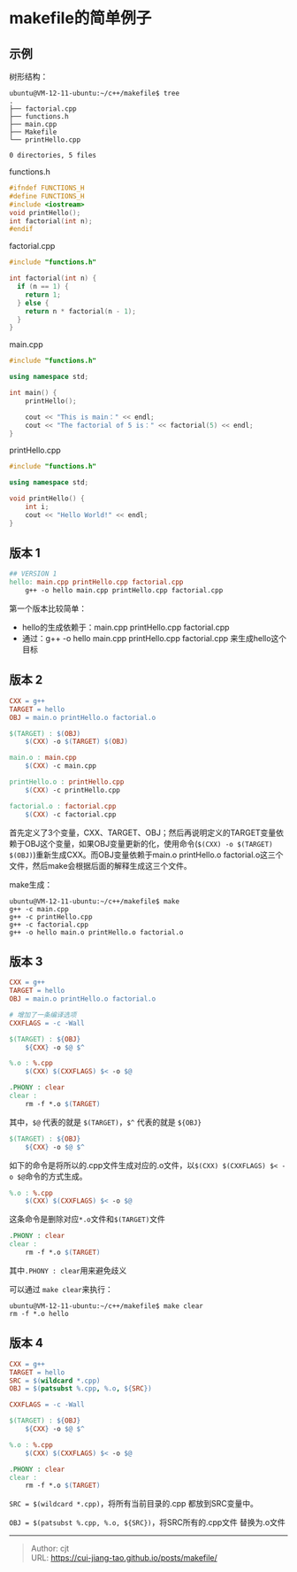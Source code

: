 # makefile的简单例子


## 示例

树形结构：

```shell
ubuntu@VM-12-11-ubuntu:~/c++/makefile$ tree
.
├── factorial.cpp
├── functions.h
├── main.cpp
├── Makefile
└── printHello.cpp

0 directories, 5 files
```

functions.h

```c++
#ifndef FUNCTIONS_H
#define FUNCTIONS_H
#include <iostream>
void printHello();
int factorial(int n);
#endif
```

factorial.cpp

```c++
#include "functions.h"

int factorial(int n) {
  if (n == 1) {
    return 1;
  } else {
    return n * factorial(n - 1);
  }
}
```

main.cpp

```c++
#include "functions.h"

using namespace std;

int main() {
    printHello();

    cout << "This is main：" << endl;
    cout << "The factorial of 5 is：" << factorial(5) << endl;
}
```

printHello.cpp

```c++
#include "functions.h"

using namespace std;

void printHello() {
    int i;
    cout << "Hello World!" << endl;
}
```

## 版本 1

```makefile
## VERSION 1
hello: main.cpp printHello.cpp factorial.cpp
	g++ -o hello main.cpp printHello.cpp factorial.cpp
```

第一个版本比较简单：

* hello的生成依赖于：main.cpp printHello.cpp factorial.cpp
* 通过：g++ -o hello main.cpp printHello.cpp factorial.cpp 来生成hello这个目标

## 版本 2

```makefile
CXX = g++
TARGET = hello
OBJ = main.o printHello.o factorial.o

$(TARGET) : $(OBJ)
	$(CXX) -o $(TARGET) $(OBJ)

main.o : main.cpp
	$(CXX) -c main.cpp

printHello.o : printHello.cpp
	$(CXX) -c printHello.cpp

factorial.o : factorial.cpp
	$(CXX) -c factorial.cpp
```

首先定义了3个变量，CXX、TARGET、OBJ；然后再说明定义的TARGET变量依赖于OBJ这个变量，如果OBJ变量更新的化，使用命令(`$(CXX) -o $(TARGET) $(OBJ)`)重新生成CXX。而OBJ变量依赖于main.o printHello.o factorial.o这三个文件，然后make会根据后面的解释生成这三个文件。

make生成：

```shell
ubuntu@VM-12-11-ubuntu:~/c++/makefile$ make
g++ -c main.cpp
g++ -c printHello.cpp
g++ -c factorial.cpp
g++ -o hello main.o printHello.o factorial.o
```

## 版本 3

```makefile
CXX = g++
TARGET = hello
OBJ = main.o printHello.o factorial.o

# 增加了一条编译选项
CXXFLAGS = -c -Wall

$(TARGET) : ${OBJ}
	${CXX} -o $@ $^

%.o : %.cpp
	$(CXX) $(CXXFLAGS) $< -o $@

.PHONY : clear
clear : 
	rm -f *.o $(TARGET)
```

其中，`$@` 代表的就是 `$(TARGET)`，`$^` 代表的就是 `${OBJ}`

```makefile
$(TARGET) : ${OBJ}
	${CXX} -o $@ $^
```

如下的命令是将所以的.cpp文件生成对应的.o文件，以`$(CXX) $(CXXFLAGS) $< -o $@`命令的方式生成。

```makefile
%.o : %.cpp
	$(CXX) $(CXXFLAGS) $< -o $@
```

这条命令是删除对应`*.o`文件和`$(TARGET)`文件

```makefile
.PHONY : clear
clear : 
	rm -f *.o $(TARGET)
```

其中`.PHONY : clear`用来避免歧义

可以通过 `make clear`来执行：

```shell
ubuntu@VM-12-11-ubuntu:~/c++/makefile$ make clear
rm -f *.o hello
```

## 版本 4

```makefile
CXX = g++
TARGET = hello
SRC = $(wildcard *.cpp)
OBJ = $(patsubst %.cpp, %.o, ${SRC})

CXXFLAGS = -c -Wall

$(TARGET) : ${OBJ}
	${CXX} -o $@ $^

%.o : %.cpp
	$(CXX) $(CXXFLAGS) $< -o $@

.PHONY : clear
clear : 
	rm -f *.o $(TARGET)
```

`SRC = $(wildcard *.cpp)`，将所有当前目录的.cpp 都放到SRC变量中。

`OBJ = $(patsubst %.cpp, %.o, ${SRC})`，将SRC所有的.cpp文件 替换为.o文件

---

> Author: cjt  
> URL: https://cui-jiang-tao.github.io/posts/makefile/  

